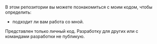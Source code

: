 В этом репозитории вы можете познакомиться с моим кодом, чтобы определить:
 - подходит ли вам работа со мной.

Представлен только личный код.
Разработку для других или с командами разработки не публикую.
